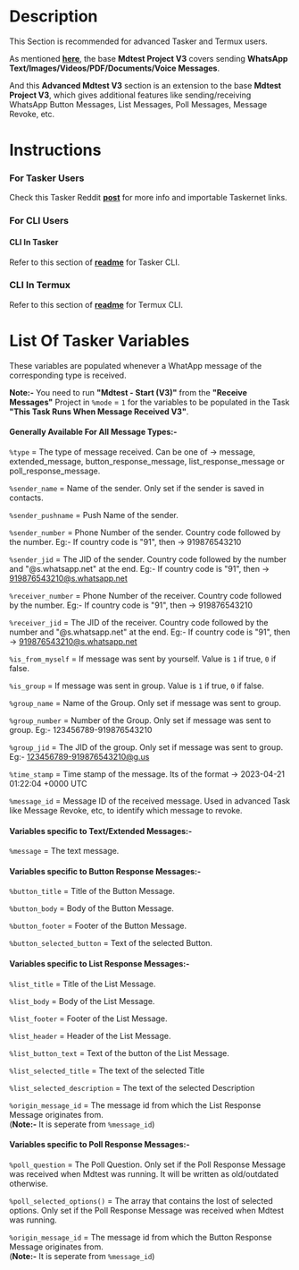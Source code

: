 # Description
This Section is recommended for advanced Tasker and Termux users.

As mentioned **[here](https://github.com/HunterXProgrammer/Tasker-mdtest#description)**, the base **Mdtest Project V3** covers sending **WhatsApp Text/Images/Videos/PDF/Documents/Voice Messages**.

And this **Advanced Mdtest V3** section is an extension to the base **Mdtest Project V3**, which gives additional features like sending/receiving WhatsApp Button Messages, List Messages, Poll Messages, Message Revoke, etc.

# Instructions
### For Tasker Users
Check this Tasker Reddit **[post]()** for more info and importable Taskernet links.

### For CLI Users
#### CLI In Tasker
Refer to this section of **[readme](https://github.com/HunterXProgrammer/Tasker-mdtest#cli-in-tasker)** for Tasker CLI.

### CLI In Termux
Refer to this section of **[readme](https://github.com/HunterXProgrammer/Tasker-mdtest#cli-in-termux)** for Termux CLI.

# List Of Tasker Variables
These variables are populated whenever a WhatApp message of the corresponding type is received.

**Note:-** You need to run **"Mdtest - Start (V3)"** from the **"Receive Messages"** Project in `%mode` = `1` for the variables to be populated in the Task **"This Task Runs When Message Received V3"**.

#### Generally Available For All Message Types:-

`%type` = The type of message received. Can be one of -> message, extended_message, button_response_message, list_response_message or poll_response_message.

`%sender_name` = Name of the sender. Only set if the sender is saved in contacts.

`%sender_pushname` = Push Name of the sender.

`%sender_number` = Phone Number of the sender. Country code followed by the number. Eg:- If country code is "91", then -> 919876543210

`%sender_jid` = The JID of the sender. Country code followed by the number and "@s.whatsapp.net" at the end. Eg:- If country code is "91", then -> 919876543210@s.whatsapp.net

`%receiver_number` = Phone Number of the receiver. Country code followed by the number. Eg:- If country code is "91", then -> 919876543210

`%receiver_jid` = The JID of the receiver. Country code followed by the number and "@s.whatsapp.net" at the end. Eg:- If country code is "91", then -> 919876543210@s.whatsapp.net

`%is_from_myself` = If message was sent by yourself. Value is `1` if true, `0` if false.

`%is_group` = If message was sent in group. Value is `1` if true, `0` if false.

`%group_name` = Name of the Group. Only set if message was sent to group.

`%group_number` = Number of the Group. Only set if message was sent to group. Eg:- 123456789-919876543210

`%group_jid` = The JID of the group. Only set if message was sent to group. Eg:- 123456789-919876543210@g.us

`%time_stamp` = Time stamp of the message. Its of the format -> 2023-04-21 01:22:04 +0000 UTC

`%message_id` = Message ID of the received message. Used in advanced Task like Message Revoke, etc, to identify which message to revoke.

#### Variables specific to Text/Extended Messages:-

`%message` = The text message.

#### Variables specific to Button Response Messages:-

`%button_title` = Title of the Button Message.

`%button_body` = Body of the Button Message.

`%button_footer` = Footer of the Button Message.

`%button_selected_button` = Text of the selected Button.

#### Variables specific to List Response Messages:-

`%list_title` = Title of the List Message.

`%list_body` = Body of the List Message.

`%list_footer` = Footer of the List Message.

`%list_header` = Header of the List Message.

`%list_button_text` = Text of the button of the List Message.

`%list_selected_title` = The text of the selected Title

`%list_selected_description` = The text of the  selected Description

`%origin_message_id` = The message id from which the List Response Message originates from.  
(**Note:-** It is seperate from `%message_id`)

#### Variables specific to Poll Response Messages:-

`%poll_question` = The Poll Question. Only set if the Poll Response Message was received when Mdtest was running. It will be written as old/outdated otherwise.

`%poll_selected_options()` = The array that contains the lost of selected options. Only set if the Poll Response Message was received when Mdtest was running.

`%origin_message_id` = The message id from which the Button Response Message originates from.  
(**Note:-** It is seperate from `%message_id`)
